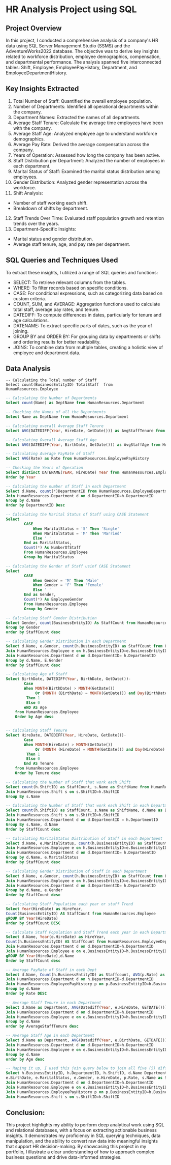 # HR Analysis Project using SQL

## Project Overview
In this project, I conducted a comprehensive analysis of a company's HR data using SQL Server Management Studio (SSMS) and the AdventureWorks2022 database. The objective was to derive key insights related to workforce distribution, employee demographics, compensation, and departmental performance. The analysis spanned five interconnected tables: Shift, Employee, EmployeePayHistory, Department, and EmployeeDepartmentHistory.

## Key Insights Extracted

1) Total Number of Staff: Quantified the overall employee population.
2) Number of Departments: Identified all operational departments within the company.
3) Department Names: Extracted the names of all departments.
4) Average Staff Tenure: Calculate the average time employees have been with the company.
5) Average Staff Age: Analyzed employee age to understand workforce demographics.
6) Average Pay Rate: Derived the average compensation across the company.
7) Years of Operation: Assessed how long the company has been active.
8) Staff Distribution per Department: Analyzed the number of employees in each department.
9) Marital Status of Staff: Examined the marital status distribution among employees.
10) Gender Distribution: Analyzed gender representation across the workforce.
11) Shift Analysis:
- Number of staff working each shift.
- Breakdown of shifts by department.
12) Staff Trends Over Time: Evaluated staff population growth and retention trends over the years.
13) Department-Specific Insights:
- Marital status and gender distribution.
- Average staff tenure, age, and pay rate per department.

## SQL Queries and Techniques Used
To extract these insights, I utilized a range of SQL queries and functions:

- SELECT: To retrieve relevant columns from the tables.
- WHERE: To filter records based on specific conditions.
- CASE: For conditional expressions, such as categorizing data based on custom criteria.
- COUNT, SUM, and AVERAGE: Aggregation functions used to calculate total staff, average pay rates, and tenure.
- DATEDIFF: To compute differences in dates, particularly for tenure and age calculations.
- DATENAME: To extract specific parts of dates, such as the year of joining.
- GROUP BY and ORDER BY: For grouping data by departments or shifts and ordering results for better readability.
- JOINS: To combine data from multiple tables, creating a holistic view of employee and department data.

## Data Analysis

```sq
-- Calculating the Total number of Staff
Select count(BusinessEntityID) TotalStaff  from HumanResources.Employee
```

```sql
-- Calculating the Number of Departments
Select count(Name) as DeptName from HumanResources.Department
```

```sql
-- Checking the Names of all the Departments
Select Name as DeptName from HumanResources.Department
```

```sql
-- Calculating overall Average Staff Tenure
Select AVG(DATEDIFF(Year, HireDate, GetDate())) as AvgStaffTenure from HumanResources.Employee
```

```sql
-- Calculating Overall Average Staff Age
Select AVG(DATEDIFF(Year, BirthDate, GetDate())) as AvgStaffAge from HumanResources.Employee
```

```sql
-- Calculating Average PayRate of Staff
Select AVG(Rate) as Rate from HumanResources.EmployeePayHistory
```

```sql
-- Checking the Years of Operation
Select distinct DATENAME(YEAR, HireDate) Year from HumanResources.Employee
Order by Year
```

```sql
-- Calculating the number of Staff in each Department
Select d.Name, count(*)DepartmentID from HumanResources.EmployeeDepartmentHistory h
Join HumanResources.Department d on d.DepartmentID=h.DepartmentID
Group by d.Name
Order by DepartmentID Desc
```

```sql
-- Calculating the Marital Status of Staff using CASE Statement
Select 
		CASE
			When MaritalStatus = 'S' Then 'Single'
			When MaritalStatus = 'M' Then 'Married'
			Else ' '
		End as MaritalStatus,
		Count(*) As NumberOfStaff
		From HumanResources.Employee
		Group by MaritalStatus
```

```sql
-- Calculating the Gender of Staff usinf CASE Statement
Select 
		CASE
			When Gender = 'M' Then 'Male'
			When Gender = 'F' Then 'Female'
			Else ' '
		End as Gender,
		Count(*) As EmployeeGender
		From HumanResources.Employee
		Group by Gender
```

```sql
-- Calculating Staff Gender Distribution 
Select Gender, count(BusinessEntityID) As StaffCount from HumanResources.Employee
Group by Gender
order by StaffCount desc
```

```sql
-- Calculating Gender Distribution in each Department
Select d.Name, e.Gender, count(h.BusinessEntityID) as StaffCount from HumanResources.EmployeeDepartmentHistory h
Join HumanResources.Employee e on h.BusinessEntityID=e.BusinessEntityID
Join HumanResources.Department d on d.DepartmentID= h.DepartmentID
Group by d.Name, E.Gender
Order by StaffCount desc
```

```sql
-- Calculating Age of Staff
Select BirthDate, DATEDIFF(Year, BirthDate, GetDate())-
		Case
		When MONTH(BirthDate) > MONTH(GetDate())
			 Or (MONTH (BirthDate) = MONTH(GetDate()) and Day(BirthDate) > Day(GetDate()))
		 Then 1
		 Else 0
		eND AS Age
	from HumanResources.Employee
	Order by Age desc


-- Calculating Staff Tenure
Select HireDate, DATEDIFF(Year, HireDate, GetDate())-
		Case
		When MONTH(HireDate) > MONTH(GetDate())
			 Or (MONTH (HireDate) = MONTH(GetDate()) and Day(HireDate) > Day(GetDate()))
		 Then 1
		 Else 0
		End AS Tenure
	from HumanResources.Employee
	Order by Tenure desc
```

```sql
-- Calculating the Number of Staff that work each Shift
Select count(h.ShiftID) as StaffCount, s.Name as ShiftName from HumanResources.EmployeeDepartmentHistory h
Join HumanResources.Shift s on s.ShiftID=h.ShiftID
Group By s.Name
```

```sql
-- Calculating the Number of Staff that work each Shift in each Department
Select count(h.ShiftID) as StaffCount, s.Name as ShiftName, d.Name as DeptName from HumanResources.EmployeeDepartmentHistory h
Join HumanResources.Shift s on s.ShiftID=h.ShiftID
Join HumanResources.Department d on d.DepartmentID = h.DepartmentID
Group By s.Name, d.Name
Order by StaffCount desc
```

```sql
-- Calculating MaritalStatus Distribution of Staff in each Department
Select d.Name, e.MaritalStatus, count(h.BusinessEntityID) as StaffCount from HumanResources.EmployeeDepartmentHistory h
Join HumanResources.Employee e on h.BusinessEntityID=e.BusinessEntityID
Join HumanResources.Department d on d.DepartmentID= h.DepartmentID
Group by d.Name, e.MaritalStatus
Order by StaffCount desc
```

```sql
-- Calculating Gender Distribution of Staff in each Department
Select d.Name, e.Gender, count(h.BusinessEntityID) as StaffCount from HumanResources.EmployeeDepartmentHistory h
Join HumanResources.Employee e on h.BusinessEntityID=e.BusinessEntityID
Join HumanResources.Department d on d.DepartmentID= h.DepartmentID
Group by d.Name, e.Gender
Order by StaffCount desc
```

```sql
-- Calculating Staff Population each year or staff Trend
Select Year(HireDate) as HireYear, 
Count(BusinessEntityID) AS StaffCount from HumanResources.Employee
gROUP BY Year(HireDate)
Order by StaffCount DESC 
```

```sql
-- Calculate Staff Population and Staff Trend each year in each Department
Select d.Name, Year(e.HireDate) as HireYear, 
Count(h.BusinessEntityID) AS StaffCount from HumanResources.EmployeeDepartmentHistory h
Join HumanResources.Department d on d.DepartmentID=h.DepartmentID
Join HumanResources.Employee e on e.BusinessEntityID=h.BusinessEntityID
gROUP BY Year(HireDate),d.Name
Order by StaffCount desc
```

```sql
-- Average PayRate of Staff in each Dept
Select d.Name, Count(h.BusinessEntityID) as Staffcount, AVG(p.Rate) as Rate from HumanResources.EmployeeDepartmentHistory h
Join HumanResources.Department d on h.DepartmentID=d.DepartmentID
Join HumanResources.EmployeePayHistory p on p.BusinessEntityID=h.BusinessEntityID
Group by d.Name
Order by Rate DESC
```

```sql
-- Average Staff Tenure in each Department
Select d.Name as Department, AVG(Datediff(Year, e.HireDate, GETDATE())) as AverageStaffTenure from HumanResources.EmployeeDepartmentHistory h
Join HumanResources.Department d on d.DepartmentID=h.DepartmentID
Join HumanResources.Employee e on e.BusinessEntityID=h.BusinessEntityID
Group by d.Name
order by AverageStaffTenure desc
```

```sql
-- Average Staff Age in each Department
Select d.Name as Department, AVG(Datediff(Year, e.BirthDate, GETDATE())) as Age from HumanResources.EmployeeDepartmentHistory h
Join HumanResources.Department d on d.DepartmentID=h.DepartmentID
Join HumanResources.Employee e on e.BusinessEntityID=h.BusinessEntityID
Group by d.Name
order by Age desc
```

```sql
-- Raping it up, I used this join query below to join all five (5) different tables I used for the analysis, which I later exported to Power BI for visualization.
Select h.BusinessEntityID, h.DepartmentID, h.ShiftID, d.Name Department, 
e.BirthDate, e.MaritalStatus, e.Gender, e.HireDate, p.Rate, s.Name as Shift from HumanResources.EmployeeDepartmentHistory h
Join HumanResources.Department d on d.DepartmentID=h.DepartmentID
Join HumanResources.Employee e on e.BusinessEntityID=h.BusinessEntityID
Join HumanResources.EmployeePayHistory p on p.BusinessEntityID=h.BusinessEntityID
Join HumanResources.Shift s on s.ShiftID=h.ShiftID
```

## Conclusion:
This project highlights my ability to perform deep analytical work using SQL and relational databases, with a focus on extracting actionable business insights. It demonstrates my proficiency in SQL querying techniques, data manipulation, and the ability to convert raw data into meaningful insights that support HR decision-making. By showcasing this project in my portfolio, I illustrate a clear understanding of how to approach complex business questions and drive data-informed strategies.
